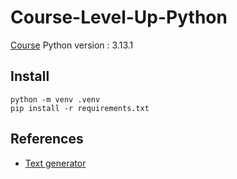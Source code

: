 # Course-Level-Up-Python

[Course](https://www.linkedin.com/learning/level-up-python/)
Python version : 3.13.1

## Install

```
python -m venv .venv
pip install -r requirements.txt
```

## References


- [Text generator](https://www.blindtextgenerator.com/lorem-ipsum)